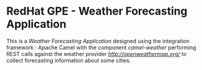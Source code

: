 # RedHat GPE - Weather Forecasting Application

This is a _Weather Forecasting Application_ designed using the integration framework : Apache Camel with the component _camel-weather_ performing REST calls against the weather provider _http://openweathermap.org/_ to collect
forecasting information about some cities.